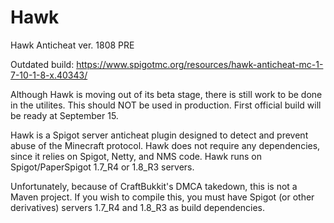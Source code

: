 # Hawk
Hawk Anticheat ver. 1808 PRE

Outdated build: https://www.spigotmc.org/resources/hawk-anticheat-mc-1-7-10-1-8-x.40343/

Although Hawk is moving out of its beta stage, there is still work to be done in the utilites. This should NOT be used in production. First official build will be ready at September 15.

Hawk is a Spigot server anticheat plugin designed to detect and prevent abuse of the Minecraft protocol. Hawk does not require any dependencies, since it relies on Spigot, Netty, and NMS code. Hawk runs on Spigot/PaperSpigot 1.7_R4 or 1.8_R3 servers.

Unfortunately, because of CraftBukkit's DMCA takedown, this is not a Maven project. If you wish to compile this, you must have Spigot (or other derivatives) servers 1.7_R4 and 1.8_R3 as build dependencies.
